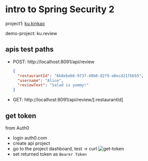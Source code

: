 # intro to Spring Security 2

project1: [ku.kinkao](https://github.com/KU-SKE17/kinkao)

demo-project: ku.review

## apis test paths

- POST: http://localhost:8091/api/review
  ```json
  {
    "restaurantId": "6b8ebeb6-9737-40b0-82f9-a8ecd21fbb55",
    "username": "Alice",
    "reviewText": "Salad is yummy!"
  }
    ```
- GET: http://localhost:8091/api/review/[:restaurantId]

## get token

from Auth0

- login auth0.com
- create api project
- go to the project dashboard, test -> curl
  ![get-token](readme_images/get-token.png)
- set returned token as `Bearer Token`

